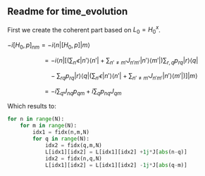 ## Readme for time_evolution

First we create the coherent part based on $L_0 = H_0^x$.

$-i[H_0,p]_{nm} = -i\left<n\right|[H_0,p]\left|m\right>$

$\qquad \qquad \quad= -i\left<n\right|\left[\left(\sum_{n'} \epsilon \left|n'\right>\left<n'\right|+\sum_{n'\neq m'} J_{n'm'}\left|n'\right>\left<m'\right|\right)\sum_{r,q} p_{rq} \left|r\right>\left<q\right|\right.$

$\qquad \qquad \qquad - \left.\sum_{rq} p_{rq}\left|r\right>\left<q\right|\left(\sum_{n'} \epsilon \left|n'\right>\left<n'\right| + \sum_{n'\neq m'} J_{n'm'}\left|n'\right>\left<m'\right|\right)\right]\left|m\right>$

$\qquad \qquad \quad = -i\sum_{q}J_{nq}p_{qm} +i \sum_q p_{nq}J_{qm}$

Which results to:
```python
for n in range(N):
    for m in range(N):
        idx1 = fidx(n,m,N)
        for q in range(N):
            idx2 = fidx(q,m,N)
            L[idx1][idx2] = L[idx1][idx2] +1j*J[abs(n-q)]
            idx2 = fidx(n,q,N)
            L[idx1][idx2] = L[idx1][idx2] -1j*J[abs(q-m)]
```
